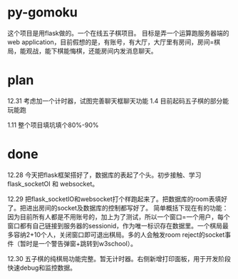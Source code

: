 # py-gomoku
这个项目是用flask做的。一个在线五子棋项目。
目标是弄一个运算跑服务器端的web application，目前假想的是，有账号，有大厅，大厅里有房间，房间=棋局，能观战，能下棋能悔棋，还能房间内发消息聊天。


# plan
12.31 考虑加一个计时器，试图完善聊天框聊天功能
1.4 目前起码五子棋的部分能玩能跑

1.11 整个项目填坑填个80%-90%

# done
12.28 今天把flask框架搭好了，数据库的表起了个头。初步接触、学习flask_socketOI 和 websocket。

12.29 把flask_socketIO和websocket打个样跑起来了。把数据库的room表填好了。把进出房间的socket及数据库的控制都写好了。
简单概括下现在有的功能：因为目前所有人都是不用账号的，加上为了测试，所以一个窗口=一个用户，每个窗口都有自己链接到服务器的sessionid，作为唯一标识存在数据里。一个棋局最多容纳2+10个人，关闭窗口即可退出棋局。多的人会触发room reject的socket事件（暂时是一个警告弹窗+跳转到w3school）。

12.30 五子棋的纯棋局功能完整。暂无计时器。右侧新增打印面板，用于开发阶段快速debug和监控数据。